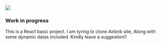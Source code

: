 ![](https://i.imgur.com/Qxd0X2K.gif)<br>
<h3>Work in progress </h3>
This is a React basic project. 
I am tyring to clone <span style="font-weight=bolder";>Airbnb</span> site, Along with some dynamic datas included. 
Kindly leave a suggestion!!
